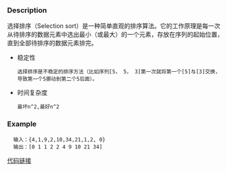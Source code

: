 ### Description
选择排序（Selection sort）是一种简单直观的排序算法。它的工作原理是每一次从待排序的数据元素中选出最小（或最大）的一个元素，存放在序列的起始位置，直到全部待排序的数据元素排完。 

* 稳定性

      选择排序是不稳定的排序方法（比如序列[5， 5， 3]第一次就将第一个[5]与[3]交换，导致第一个5挪动到第二个5后面）。

* 时间复杂度

      最坏n^2,最好n^2

### Example
      输入：{4,1,9,2,10,34,21,1,2, 0}
      输出：[0 1 1 2 2 4 9 10 21 34]


[代码链接](https://github.com/KenmyZhang/InterviewQuestionsAndAnswer/blob/master/answers/SelectionSort.go)
